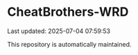 # CheatBrothers-WRD

Last updated: 2025-07-04 07:59:53

This repository is automatically maintained.
